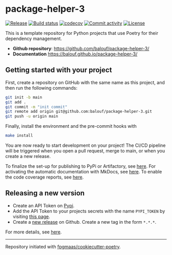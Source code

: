 # package-helper-3

[![Release](https://img.shields.io/github/v/release/balouf/package-helper-3)](https://img.shields.io/github/v/release/balouf/package-helper-3)
[![Build status](https://img.shields.io/github/actions/workflow/status/balouf/package-helper-3/main.yml?branch=main)](https://github.com/balouf/package-helper-3/actions/workflows/main.yml?query=branch%3Amain)
[![codecov](https://codecov.io/gh/balouf/package-helper-3/branch/main/graph/badge.svg)](https://codecov.io/gh/balouf/package-helper-3)
[![Commit activity](https://img.shields.io/github/commit-activity/m/balouf/package-helper-3)](https://img.shields.io/github/commit-activity/m/balouf/package-helper-3)
[![License](https://img.shields.io/github/license/balouf/package-helper-3)](https://img.shields.io/github/license/balouf/package-helper-3)

This is a template repository for Python projects that use Poetry for their dependency management.

- **Github repository**: <https://github.com/balouf/package-helper-3/>
- **Documentation** <https://balouf.github.io/package-helper-3/>

## Getting started with your project

First, create a repository on GitHub with the same name as this project, and then run the following commands:

``` bash
git init -b main
git add .
git commit -m "init commit"
git remote add origin git@github.com:balouf/package-helper-3.git
git push -u origin main
```

Finally, install the environment and the pre-commit hooks with

```bash
make install
```

You are now ready to start development on your project! The CI/CD
pipeline will be triggered when you open a pull request, merge to main,
or when you create a new release.

To finalize the set-up for publishing to PyPi or Artifactory, see
[here](https://fpgmaas.github.io/cookiecutter-poetry/features/publishing/#set-up-for-pypi).
For activating the automatic documentation with MkDocs, see
[here](https://fpgmaas.github.io/cookiecutter-poetry/features/mkdocs/#enabling-the-documentation-on-github).
To enable the code coverage reports, see [here](https://fpgmaas.github.io/cookiecutter-poetry/features/codecov/).

## Releasing a new version

- Create an API Token on [Pypi](https://pypi.org/).
- Add the API Token to your projects secrets with the name `PYPI_TOKEN` by visiting
[this page](https://github.com/balouf/package-helper-3/settings/secrets/actions/new).
- Create a [new release](https://github.com/balouf/package-helper-3/releases/new) on Github.
Create a new tag in the form ``*.*.*``.

For more details, see [here](https://fpgmaas.github.io/cookiecutter-poetry/features/cicd/#how-to-trigger-a-release).

---

Repository initiated with [fpgmaas/cookiecutter-poetry](https://github.com/fpgmaas/cookiecutter-poetry).
